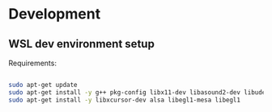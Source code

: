 # Development
## WSL dev environment setup
Requirements:
```bash

sudo apt-get update
sudo apt-get install -y g++ pkg-config libx11-dev libasound2-dev libudev-dev
sudo apt-get install -y libxcursor-dev alsa libegl1-mesa libegl1
```
